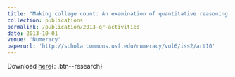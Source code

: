 ```yaml
---
title: "Making college count: An examination of quantitative reasoning activities in higher education "
collection: publications
permalink: /publication/2013-qr-activities
date: 2013-10-01
venue: 'Numeracy'
paperurl: 'http://scholarcommons.usf.edu/numeracy/vol6/iss2/art10'
---
```

Download [here]('https://scholarcommons.usf.edu/cgi/viewcontent.cgi?article=1127&context=numeracy'){: .btn--research}